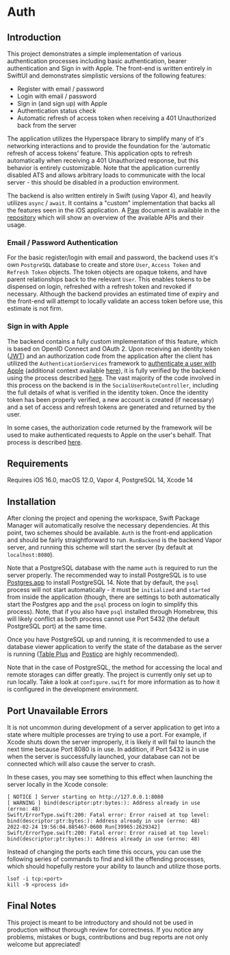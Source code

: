 # Auth

## Introduction

This project demonstrates a simple implementation of various authentication processes including basic authentication, bearer authentication and Sign in with Apple. The front-end is written entirely in SwiftUI and demonstrates simplistic versions of the following features:

- Register with email / password
- Login with email / password
- Sign in (and sign up) with Apple
- Authentication status check
- Automatic refresh of access token when receiving a 401 Unauthorized back from the server

The application utilizes the Hyperspace library to simplify many of it's networking interactions and to provide the foundation for the 'automatic refresh of access tokens' feature. This application opts to refresh automatically when receiving a 401 Unauthorized response, but this behavior is entirely customizable. Note that the application currently disabled ATS and allows arbitrary loads to communicate with the local server - this should be disabled in a production environment.
 
The backend is also written entirely in Swift (using Vapor 4), and heavily utilizes `async` / `await`. It contains a "custom" implementation that backs all the features seen in the iOS application. A [Paw](https://paw.cloud/) document is available in the [repository](./Backend.paw) which will show an overview of the available APIs and their usage.


### Email / Password Authentication

For the basic register/login with email and password, the backend uses it's own `PostgreSQL` database to create and store `User`, `Access Token` and `Refresh Token` objects. The token objects are opaque tokens, and have parent relationships back to the relevant `User`. This enables tokens to be dispensed on login, refreshed with a refresh token and revoked if necessary. Although the backend provides an estimated time of expiry and the front-end will attempt to locally validate an access token before use, this estimate is not firm.


### Sign in with Apple

The backend contains a fully custom implementation of this feature, which is based on OpenID Connect and OAuth 2. Upon receiving an identity token ([JWT](https://jwt.io)) and an authorization code from the application after the client has utilized the `AuthenticationServices` framework to [authenticate a user with Apple](https://developer.apple.com/documentation/sign_in_with_apple/implementing_user_authentication_with_sign_in_with_apple) (additional context available [here](https://developer.apple.com/documentation/sign_in_with_apple/sign_in_with_apple_rest_api/authenticating_users_with_sign_in_with_apple#3383773)), it is fully verified by the backend using the process described [here](https://developer.apple.com/documentation/sign_in_with_apple/sign_in_with_apple_rest_api/verifying_a_user). The vast majority of the code involved in this process on the backend is in the `SocialUserRouteController`, including the full details of what is verified in the identity token. Once the identity token has been properly verified, a new account is created (if necessary) and a set of access and refresh tokens are generated and returned by the user.

In some cases, the authorization code returned by the framework will be used to make authenticated requests to Apple on the user's behalf. That process is described [here](https://developer.apple.com/documentation/sign_in_with_apple/generate_and_validate_tokens).


## Requirements

Requires iOS 16.0, macOS 12.0, Vapor 4, PostgreSQL 14, Xcode 14


## Installation

After cloning the project and opening the workspace, Swift Package Manager will automatically resolve the necessary dependencies. At this point, two schemes should be available. `Auth` is the front-end application and should be fairly straightforward to run. `RunBackend` is the backend Vapor server, and running this scheme will start the server (by default at `localhost:8080`).

Note that a PostgreSQL database with the name `auth` is required to run the server properly. The recommended way to install PostgreSQL is to use [Postgres.app](https://postgresapp.com) to install PostgreSQL 14. Note that by default, the `psql` process will not start automatically - it must be `initialized` and `started` from inside the application (though, there are settings to both automatically start the Postgres app and the `psql` process on login to simplify this process). Note, that if you also have `psql` installed through Homebrew, this will likely conflict as both process cannot use Port 5432 (the default PostgreSQL port) at the same time.

Once you have PostgreSQL up and running, it is recommended to use a database viewer application to verify the state of the database as the server is running ([Table Plus](https://tableplus.com/) and [Postico](https://eggerapps.at/postico/) are highly recommended).

Note that in the case of PostgreSQL, the method for accessing the local and remote storages can differ greatly. The project is currently only set up to run locally. Take a look at `configure.swift` for more information as to how it is configured in the development environment. 


## Port Unavailable Errors

It is not uncommon during development of a server application to get into a state where multiple processes are trying to use a port. For example, if Xcode shuts down the server improperly, it is likely it will fail to launch the next time because Port 8080 is in use. In addition, if Port 5432 is in use when the server is successfully launched, your database can not be connected which will also cause the server to crash.

In these cases, you may see something to this effect when launching the server locally in the Xcode console:

```
[ NOTICE ] Server starting on http://127.0.0.1:8080
[ WARNING ] bind(descriptor:ptr:bytes:): Address already in use (errno: 48)
Swift/ErrorType.swift:200: Fatal error: Error raised at top level: bind(descriptor:ptr:bytes:): Address already in use (errno: 48)
2022-02-24 19:56:04.885467-0600 Run[39965:2629342] Swift/ErrorType.swift:200: Fatal error: Error raised at top level: bind(descriptor:ptr:bytes:): Address already in use (errno: 48)
```

Instead of changing the ports each time this occurs, you can use the following series of commands to find and kill the offending processes, which should hopefully restore your ability to launch and utilize those ports.

```
lsof -i tcp:<port>
kill -9 <process id>
```


## Final Notes

This project is meant to be introductory and should not be used in production without thorough review for correctness. If you notice any problems, mistakes or bugs, contributions and bug reports are not only welcome but appreciated!
